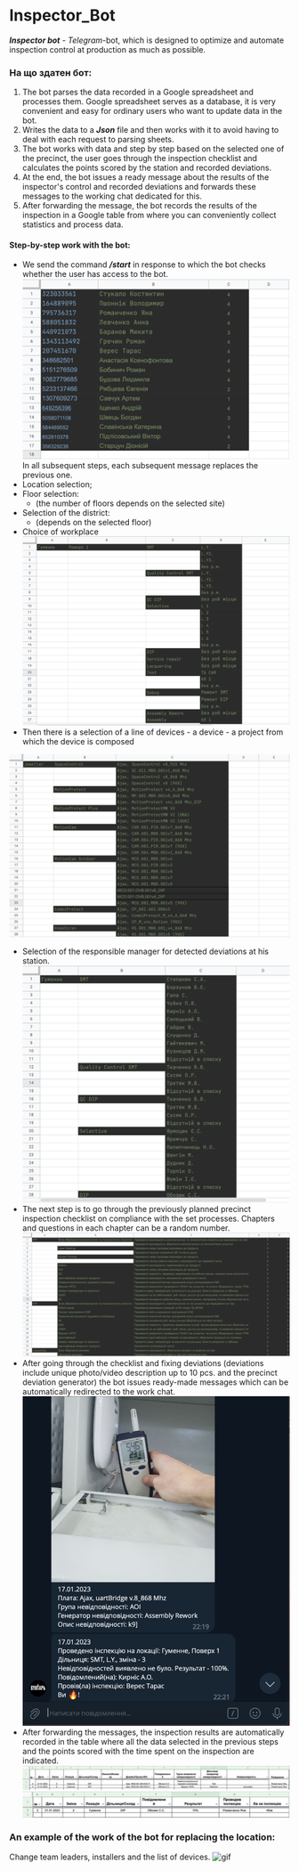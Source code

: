 # Inspector_Bot

***Inspector bot*** - _Telegram_-bot, which is designed to optimize
and automate inspection control at production as much as possible.

### На що здатен бот:
1. The bot parses the data recorded in a Google spreadsheet and processes them.
Google spreadsheet serves as a database, it is very convenient and easy for
ordinary users who want to update data in the bot.
2. Writes the data to a ***Json*** file and then works with it to avoid having to deal with each request
to parsing sheets.
2. The bot works with data and step by step based on the selected one
of the precinct, the user goes through the inspection checklist
and calculates the points scored by the station and recorded deviations.
3. At the end, the bot issues a ready message about the results of the inspector's control
and recorded deviations and forwards these messages to the working chat dedicated for this.
4. After forwarding the message, the bot records the results of the inspection in a Google table
from where you can conveniently collect statistics and process data.

#### Step-by-step work with the bot:
- We send the command ***/start*** in response to which the bot checks whether
the user has access to the bot.
![Access_id](./Media/Знімок%20екрана%202023-01-21%20о%2023.04.26.png)
In all subsequent steps, each subsequent message replaces the previous one.
- Location selection;
- Floor selection:
   - (the number of floors depends on the selected site)
- Selection of the district:
   - (depends on the selected floor)
- Choice of workplace
![Location](./Media/Знімок%20екрана%202023-01-21%20о%2023.07.35.png)
- Then there is a selection of a line of devices - a device - a project from which the device is composed

![Device](./Media/Знімок%20екрана%202023-01-20%20о%2023.21.14.png)
- Selection of the responsible manager for detected deviations at his station.
![Sp](./Media/Знімок%20екрана%202023-01-21%20о%2023.19.21.png)
- The next step is to go through the previously planned precinct inspection checklist
on compliance with the set processes. Chapters and questions in each chapter can
be a random number.
![Checklist](./Media/Знімок%20екрана%202023-01-21%20о%2023.22.06.png)
- After going through the checklist and fixing deviations (deviations include
unique photo/video description up to 10 pcs. and the precinct deviation generator) the bot issues ready-made messages
which can be automatically redirected to the work chat.
![Chat](./Media/Знімок%20екрана%202023-01-21%20о%2023.24.28.png)
- After forwarding the messages, the inspection results are automatically recorded in the table
where all the data selected in the previous steps and the points scored with the time spent on the inspection are indicated.
![Print](./Media/Знімок%20екрана%202023-01-21%20о%2023.26.02.png)
![Print](./Media/Знімок%20екрана%202023-01-21%20о%2023.28.52.png)
### An example of the work of the bot for replacing the location:
Change team leaders, installers and the list of devices.
![gif](./Media/_____-________-_-____.gif)